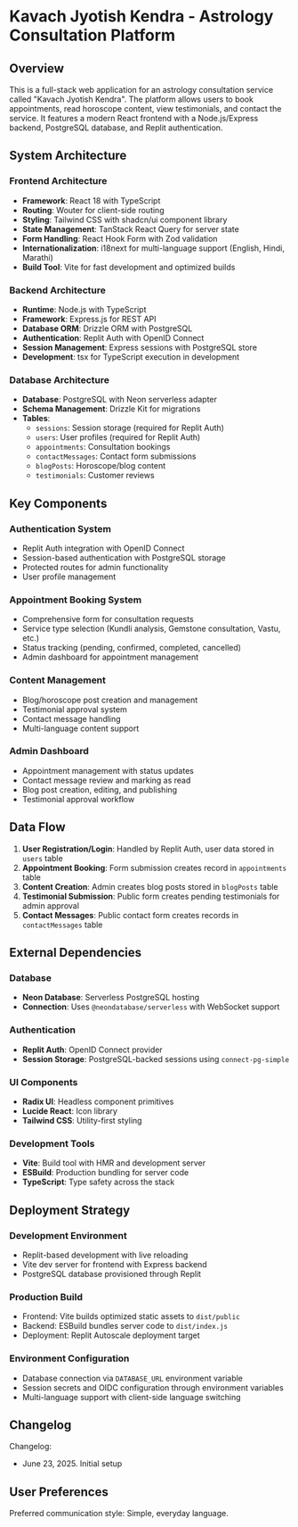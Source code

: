 # Kavach Jyotish Kendra - Astrology Consultation Platform

## Overview

This is a full-stack web application for an astrology consultation service called "Kavach Jyotish Kendra". The platform allows users to book appointments, read horoscope content, view testimonials, and contact the service. It features a modern React frontend with a Node.js/Express backend, PostgreSQL database, and Replit authentication.

## System Architecture

### Frontend Architecture
- **Framework**: React 18 with TypeScript
- **Routing**: Wouter for client-side routing
- **Styling**: Tailwind CSS with shadcn/ui component library
- **State Management**: TanStack React Query for server state
- **Form Handling**: React Hook Form with Zod validation
- **Internationalization**: i18next for multi-language support (English, Hindi, Marathi)
- **Build Tool**: Vite for fast development and optimized builds

### Backend Architecture
- **Runtime**: Node.js with TypeScript
- **Framework**: Express.js for REST API
- **Database ORM**: Drizzle ORM with PostgreSQL
- **Authentication**: Replit Auth with OpenID Connect
- **Session Management**: Express sessions with PostgreSQL store
- **Development**: tsx for TypeScript execution in development

### Database Architecture
- **Database**: PostgreSQL with Neon serverless adapter
- **Schema Management**: Drizzle Kit for migrations
- **Tables**:
  - `sessions`: Session storage (required for Replit Auth)
  - `users`: User profiles (required for Replit Auth)
  - `appointments`: Consultation bookings
  - `contactMessages`: Contact form submissions
  - `blogPosts`: Horoscope/blog content
  - `testimonials`: Customer reviews

## Key Components

### Authentication System
- Replit Auth integration with OpenID Connect
- Session-based authentication with PostgreSQL storage
- Protected routes for admin functionality
- User profile management

### Appointment Booking System
- Comprehensive form for consultation requests
- Service type selection (Kundli analysis, Gemstone consultation, Vastu, etc.)
- Status tracking (pending, confirmed, completed, cancelled)
- Admin dashboard for appointment management

### Content Management
- Blog/horoscope post creation and management
- Testimonial approval system
- Contact message handling
- Multi-language content support

### Admin Dashboard
- Appointment management with status updates
- Contact message review and marking as read
- Blog post creation, editing, and publishing
- Testimonial approval workflow

## Data Flow

1. **User Registration/Login**: Handled by Replit Auth, user data stored in `users` table
2. **Appointment Booking**: Form submission creates record in `appointments` table
3. **Content Creation**: Admin creates blog posts stored in `blogPosts` table
4. **Testimonial Submission**: Public form creates pending testimonials for admin approval
5. **Contact Messages**: Public contact form creates records in `contactMessages` table

## External Dependencies

### Database
- **Neon Database**: Serverless PostgreSQL hosting
- **Connection**: Uses `@neondatabase/serverless` with WebSocket support

### Authentication
- **Replit Auth**: OpenID Connect provider
- **Session Storage**: PostgreSQL-backed sessions using `connect-pg-simple`

### UI Components
- **Radix UI**: Headless component primitives
- **Lucide React**: Icon library
- **Tailwind CSS**: Utility-first styling

### Development Tools
- **Vite**: Build tool with HMR and development server
- **ESBuild**: Production bundling for server code
- **TypeScript**: Type safety across the stack

## Deployment Strategy

### Development Environment
- Replit-based development with live reloading
- Vite dev server for frontend with Express backend
- PostgreSQL database provisioned through Replit

### Production Build
- Frontend: Vite builds optimized static assets to `dist/public`
- Backend: ESBuild bundles server code to `dist/index.js`
- Deployment: Replit Autoscale deployment target

### Environment Configuration
- Database connection via `DATABASE_URL` environment variable
- Session secrets and OIDC configuration through environment variables
- Multi-language support with client-side language switching

## Changelog

Changelog:
- June 23, 2025. Initial setup

## User Preferences

Preferred communication style: Simple, everyday language.